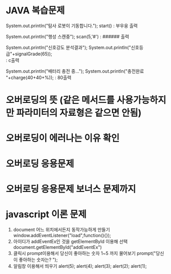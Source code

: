 # JAVA 복습문제

System.out.println("탐사 로봇이 기동합니다.");
start()    : 부우웅 출력

System.out.println("행성 스캔중");
scan(5,'#')     : ###### 출력

System.out.println("신호강도 분석결과");
System.out.println("신호등급"+signalGrade(65));    
: c출력

System.out.println("배터리 충전 중...");
System.out.println("충전완료 "+charge(40+40+%));
: 80출력


# 오버로딩의 뜻 (같은 메서드를 사용가능하지만 파라미터의 자료형은 같으면 안됨)
# 오버로딩이 에러나는 이유 확인
# 오버로딩 응용문제
# 오버로딩 응용문제 보너스 문제까지
# javascript 이론 문제
1. document 어느 위치에서든지 동작가능하게 만들기
    window.addEventListener("load",function(){});
2. 아이디가 addEventEx인 것을 getElementById 이용해 선택
    document.getElementById("addEventEx")
3. 클릭시 prompt이용해서 당신이 좋아하는 숫자 1~5 까지 물어보기
    prompt("당신이 좋아하는 숫자는? ");
4. 알림창 이용해서 띄우기
    alert(5); alert(4); alert(3); alert(2); alert(1); 